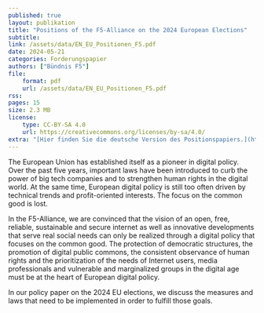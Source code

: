 ```yaml
---
published: true
layout: publikation
title: "Positions of the F5-Alliance on the 2024 European Elections" 
subtitle: 
link: /assets/data/EN_EU_Positionen_F5.pdf
date: 2024-05-21
categories: Forderungspapier
authors: ["Bündnis F5"]
file:
    format: pdf
    url: /assets/data/EN_EU_Positionen_F5.pdf
rss:
pages: 15
size: 2.3 MB
license:
    type: CC-BY-SA 4.0
    url: https://creativecommons.org/licenses/by-sa/4.0/
extra: "[Hier finden Sie die deutsche Version des Positionspapiers.](https://buendnis-f5.de/publikationen/2024-05-21-euforderungspapier){:target='_blank'}"
---
```

The European Union has established itself as a pioneer in digital policy. Over the past five years, important laws have been introduced to curb the power of big tech companies and to strengthen human rights in the digital world. At the same time, European digital policy is still too often driven by technical trends and profit-oriented interests. The focus on the common good is lost.

In the F5-Alliance, we are convinced that the vision of an open, free, reliable, sustainable and secure internet as well as innovative developments that serve real social needs can only be realized through a digital policy that focuses on the common good. The protection of democratic structures, the promotion of digital public commons, the consistent observance of human rights and the prioritization of the needs of Internet users, media professionals and vulnerable and marginalized groups in the digital age must be at the heart of European digital policy.

In our policy paper on the 2024 EU elections, we discuss the measures and laws that need to be implemented in order to fulfill those goals. 

 
